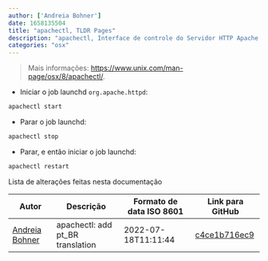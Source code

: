 ```yaml
---
author: ['Andreia Bohner']
date: 1658135504
title: "apachectl, TLDR Pages"
description: "apachectl, Interface de controle do Servidor HTTP Apache para macOS."
categories: "osx"
---
```

> Mais informações: <https://www.unix.com/man-page/osx/8/apachectl/>.

- Iniciar o job launchd `org.apache.httpd`:

```bash
apachectl start
```

- Parar o job launchd:

```bash
apachectl stop
```

- Parar, e então iniciar o job launchd:

```bash
apachectl restart
```
Lista de alterações feitas nesta documentação


Autor | Descrição | Formato de data ISO 8601 | Link para GitHub
------|-----|-----|-----
[Andreia Bohner](mailto:andreiabohner@gmail.com) | apachectl: add pt_BR translation | 2022-07-18T11:11:44 | [c4ce1b716ec9](https://github.com/tldr-pages/tldr/commit/c4ce1b716ec9121f8633c69642e28f68ee7cf567)

